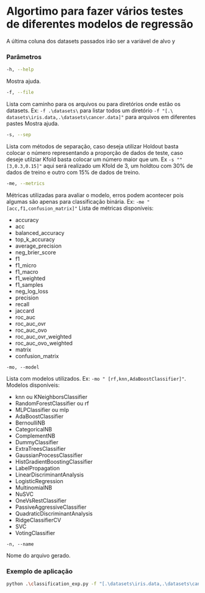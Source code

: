 # Algortimo para fazer vários testes de diferentes modelos de regressão
A última coluna dos datasets passados irão ser a variável de alvo y
### Parâmetros
```bash
-h, --help
```
Mostra ajuda.
```bash
-f, --file
```
Lista com caminho para os arquivos ou para diretórios onde estão os datasets. Ex: `-f .\datasets\` para listar todos um diretório `-f "[.\
datasets\iris.data,.\datasets\cancer.data]"` para arquivos em diferentes pastes
Mostra ajuda.
```bash
-s, --sep
```
Lista com métodos de separação, caso deseja utilizar Holdout basta colocar o número representando a proporção de dados de teste, caso deseje utilziar  Kfold basta colocar um número maior que um. Ex `-s ""[3,0.3,0.15]"` aqui será realizado um Kfold de 3, um holdtou com 30% de dados de treino e outro com 15% de dados de treino.

```bash
-me, --metrics
```
Métricas utilizadas para avaliar o modelo, erros podem acontecer pois algumas são apenas para classificação binária. Ex: `-me "[acc,f1,confusion_matrix]"`
Lista de métricas disponíveis:
- accuracy
- acc
- balanced_accuracy
- top_k_accuracy
- average_precision
- neg_brier_score
- f1
- f1_micro
- f1_macro
- f1_weighted
- f1_samples
- neg_log_loss
- precision
- recall
- jaccard
- roc_auc
- roc_auc_ovr
- roc_auc_ovo
- roc_auc_ovr_weighted
- roc_auc_ovo_weighted
- matrix
- confusion_matrix

```
-mo, --model
```
Lista com modelos utilizados. Ex: `-mo "
[rf,knn,AdaBoostClassifier]"`. Modelos disponíveis:
- knn ou KNeighborsClassifier
- RandomForestClassifier ou rf
- MLPClassifier ou mlp
- AdaBoostClassifier
- BernoulliNB
- CategoricalNB
- ComplementNB
- DummyClassifier
- ExtraTreesClassifier
- GaussianProcessClassifier
- HistGradientBoostingClassifier
- LabelPropagation
- LinearDiscriminantAnalysis
- LogisticRegression
- MultinomialNB
- NuSVC
- OneVsRestClassifier
- PassiveAggressiveClassifier
- QuadraticDiscriminantAnalysis
- RidgeClassifierCV
- SVC
- VotingClassifier

```
-n, --name
```
Nome do arquivo gerado.

### Exemplo de aplicação
```bash
python .\classification_exp.py -f "[.\datasets\iris.data,.\datasets\cancer.data]"  -s "[3,0.3,0.15]" -me "[acc]" -mo "[rf,knn,AdaBoostClassifier]" -n experimentos_finais
```